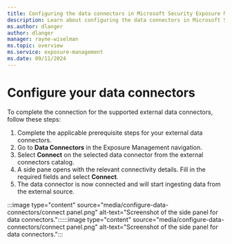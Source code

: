 ```yaml
---
title: Configuring the data connectors in Microsoft Security Exposure Management
description: Learn about configuring the data connectors in Microsoft Security Exposure Management.
ms.author: dlanger
author: dlanger
manager: rayne-wiselman
ms.topic: overview
ms.service: exposure-management
ms.date: 09/11/2024
---
```


# Configure your data connectors

To complete the connection for the supported external data connectors, follow these steps:

1. Complete the applicable prerequisite steps for your external data connectors.
1. Go to **Data Connectors** in the Exposure Management navigation.
1. Select **Connect** on the selected data connector from the external connectors catalog.
1. A side pane opens with the relevant connectivity details. Fill in the required fields and select **Connect**.
1. The data connector is now connected and will start ingesting data from the external source.


:::image type="content" source="media/configure-data-connectors/connect panel.png" alt-text="Screenshot of the side panel for data connectors."::::::image type="content" source="media/configure-data-connectors/connect panel.png" alt-text="Screenshot of the side panel for data connectors.":::